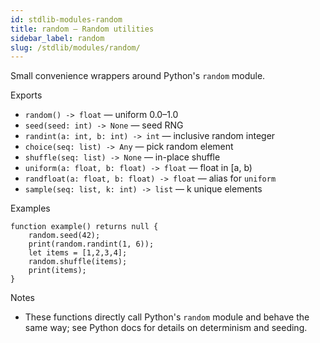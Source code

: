 ```yaml
---
id: stdlib-modules-random
title: random — Random utilities
sidebar_label: random
slug: /stdlib/modules/random/
---
```


Small convenience wrappers around Python's `random` module.

Exports

- `random() -> float` — uniform 0.0–1.0
- `seed(seed: int) -> None` — seed RNG
- `randint(a: int, b: int) -> int` — inclusive random integer
- `choice(seq: list) -> Any` — pick random element
- `shuffle(seq: list) -> None` — in-place shuffle
- `uniform(a: float, b: float) -> float` — float in [a, b)
- `randfloat(a: float, b: float) -> float` — alias for `uniform`
- `sample(seq: list, k: int) -> list` — k unique elements

Examples

```clyp
function example() returns null {
    random.seed(42);
    print(random.randint(1, 6));
    let items = [1,2,3,4];
    random.shuffle(items);
    print(items);
}
```

Notes

- These functions directly call Python's `random` module and behave the
  same way; see Python docs for details on determinism and seeding.
